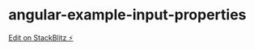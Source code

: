 # angular-example-input-properties

[Edit on StackBlitz ⚡️](https://stackblitz.com/edit/angular-ivy-jnbdqc)